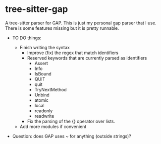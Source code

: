 # tree-sitter-gap

A tree-sitter parser for GAP. This is just my personal gap parser that I use. There is some features missing but it is pretty runnable.

- TO DO things:
    - Finish writing the syntax
        - Improve (fix) the regex that match identifiers
        - Reserved keywords that are currently parsed as identifiers
            - Assert
            - Info
            - IsBound
            - QUIT
            - quit
            - TryNextMethod
            - Unbind
            - atomic
            - local
            - readonly
            - readwrite
        - Fix the parsing of the {} operator over lists.
    - Add more modules if convenient

- Question: does GAP uses ~ for anything (outside strings)?
